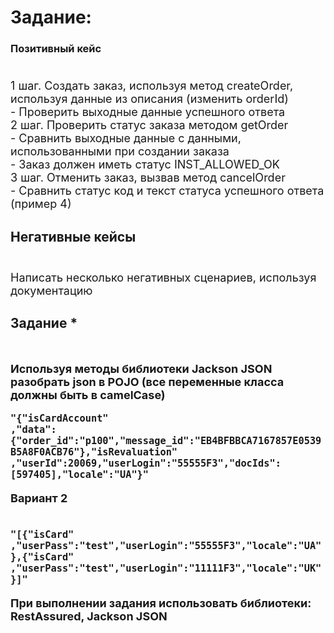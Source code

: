 <html>
<body><h1>Задание:</h1>
<h3>Позитивный кейс</h3>
<font size=4pt>
<p>
<br />1 шаг. Создать заказ, используя метод createOrder, используя данные из описания (изменить orderId)
<br /> - Проверить выходные данные успешного ответа
<br />2 шаг. Проверить статус заказа методом getOrder
<br /> - Сравнить выходные данные с данными, использованными при создании заказа
<br /> - Заказ должен иметь статус INST_ALLOWED_OK
<br />3 шаг. Отменить заказ, вызвав метод cancelOrder
<br />- Сравнить статус код и текст статуса успешного ответа (пример 4)
</p>
<h3>Негативные кейсы</h3>
<br />Написать несколько негативных сценариев, используя документацию
</font>
<h2>Задание * <h2>
<font size=4pt>
<br />Используя методы библиотеки Jackson JSON разобрать json в POJO (все переменные класса должны быть в camelCase)
<p/>
<code>"{"isCardAccount"
,"data":{"order_id":"p100","message_id":"EB4BFBBCA7167857E0539B5A8F0ACB76"},"isRevaluation"
,"userId":20069,"userLogin":"55555F3","docIds":[597405],"locale":"UA"}"
</code>
<p>Вариант 2
</p>
<br />
<code>"[{"isCard"
,"userPass":"test","userLogin":"55555F3","locale":"UA"},{"isCard"
,"userPass":"test","userLogin":"11111F3","locale":"UK"}]"</code>
<p />При выполнении задания использовать библиотеки: RestAssured, Jackson JSON</p>
</body>
</html>

